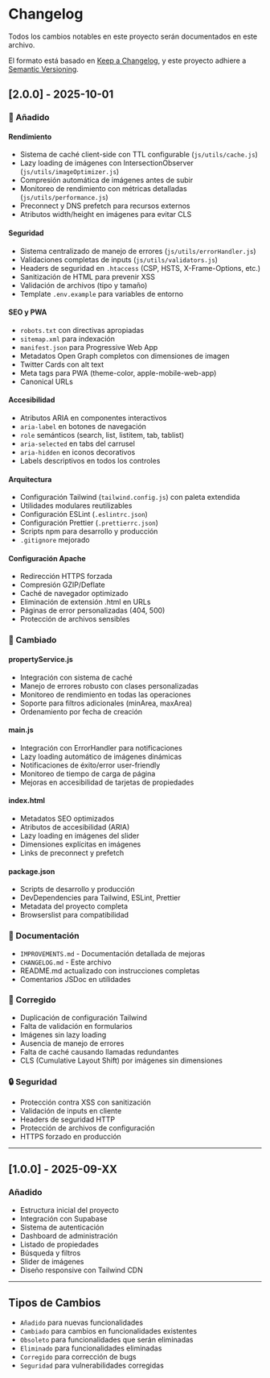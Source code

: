 # Changelog

Todos los cambios notables en este proyecto serán documentados en este archivo.

El formato está basado en [Keep a Changelog](https://keepachangelog.com/es-ES/1.0.0/),
y este proyecto adhiere a [Semantic Versioning](https://semver.org/lang/es/).

## [2.0.0] - 2025-10-01

### 🎉 Añadido

#### Rendimiento
- Sistema de caché client-side con TTL configurable (`js/utils/cache.js`)
- Lazy loading de imágenes con IntersectionObserver (`js/utils/imageOptimizer.js`)
- Compresión automática de imágenes antes de subir
- Monitoreo de rendimiento con métricas detalladas (`js/utils/performance.js`)
- Preconnect y DNS prefetch para recursos externos
- Atributos width/height en imágenes para evitar CLS

#### Seguridad
- Sistema centralizado de manejo de errores (`js/utils/errorHandler.js`)
- Validaciones completas de inputs (`js/utils/validators.js`)
- Headers de seguridad en `.htaccess` (CSP, HSTS, X-Frame-Options, etc.)
- Sanitización de HTML para prevenir XSS
- Validación de archivos (tipo y tamaño)
- Template `.env.example` para variables de entorno

#### SEO y PWA
- `robots.txt` con directivas apropiadas
- `sitemap.xml` para indexación
- `manifest.json` para Progressive Web App
- Metadatos Open Graph completos con dimensiones de imagen
- Twitter Cards con alt text
- Meta tags para PWA (theme-color, apple-mobile-web-app)
- Canonical URLs

#### Accesibilidad
- Atributos ARIA en componentes interactivos
- `aria-label` en botones de navegación
- `role` semánticos (search, list, listitem, tab, tablist)
- `aria-selected` en tabs del carrusel
- `aria-hidden` en iconos decorativos
- Labels descriptivos en todos los controles

#### Arquitectura
- Configuración Tailwind (`tailwind.config.js`) con paleta extendida
- Utilidades modulares reutilizables
- Configuración ESLint (`.eslintrc.json`)
- Configuración Prettier (`.prettierrc.json`)
- Scripts npm para desarrollo y producción
- `.gitignore` mejorado

#### Configuración Apache
- Redirección HTTPS forzada
- Compresión GZIP/Deflate
- Caché de navegador optimizado
- Eliminación de extensión .html en URLs
- Páginas de error personalizadas (404, 500)
- Protección de archivos sensibles

### 🔄 Cambiado

#### propertyService.js
- Integración con sistema de caché
- Manejo de errores robusto con clases personalizadas
- Monitoreo de rendimiento en todas las operaciones
- Soporte para filtros adicionales (minArea, maxArea)
- Ordenamiento por fecha de creación

#### main.js
- Integración con ErrorHandler para notificaciones
- Lazy loading automático de imágenes dinámicas
- Notificaciones de éxito/error user-friendly
- Monitoreo de tiempo de carga de página
- Mejoras en accesibilidad de tarjetas de propiedades

#### index.html
- Metadatos SEO optimizados
- Atributos de accesibilidad (ARIA)
- Lazy loading en imágenes del slider
- Dimensiones explícitas en imágenes
- Links de preconnect y prefetch

#### package.json
- Scripts de desarrollo y producción
- DevDependencies para Tailwind, ESLint, Prettier
- Metadata del proyecto completa
- Browserslist para compatibilidad

### 📝 Documentación

- `IMPROVEMENTS.md` - Documentación detallada de mejoras
- `CHANGELOG.md` - Este archivo
- README.md actualizado con instrucciones completas
- Comentarios JSDoc en utilidades

### 🐛 Corregido

- Duplicación de configuración Tailwind
- Falta de validación en formularios
- Imágenes sin lazy loading
- Ausencia de manejo de errores
- Falta de caché causando llamadas redundantes
- CLS (Cumulative Layout Shift) por imágenes sin dimensiones

### 🔒 Seguridad

- Protección contra XSS con sanitización
- Validación de inputs en cliente
- Headers de seguridad HTTP
- Protección de archivos de configuración
- HTTPS forzado en producción

---

## [1.0.0] - 2025-09-XX

### Añadido
- Estructura inicial del proyecto
- Integración con Supabase
- Sistema de autenticación
- Dashboard de administración
- Listado de propiedades
- Búsqueda y filtros
- Slider de imágenes
- Diseño responsive con Tailwind CDN

---

## Tipos de Cambios

- `Añadido` para nuevas funcionalidades
- `Cambiado` para cambios en funcionalidades existentes
- `Obsoleto` para funcionalidades que serán eliminadas
- `Eliminado` para funcionalidades eliminadas
- `Corregido` para corrección de bugs
- `Seguridad` para vulnerabilidades corregidas
